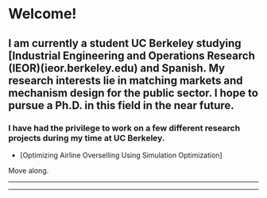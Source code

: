 # Welcome!

## I am currently a student UC Berkeley studying [Industrial Engineering and Operations Research (IEOR)(ieor.berkeley.edu) and Spanish. My research interests lie in matching markets and mechanism design for the public sector. I hope to pursue a Ph.D. in this field in the near future. 

### I have had the privilege to work on a few different research projects during my time at UC Berkeley. 

- [Optimizing Airline Overselling Using Simulation Optimization]



Move along.


---
---
